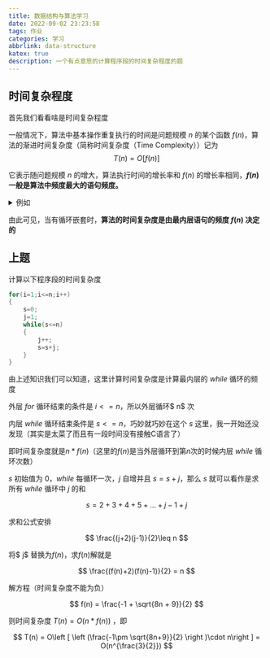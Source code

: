 ```yaml
---
title: 数据结构与算法学习
date: 2022-09-02 23:23:58
tags: 作业
categories: 学习
abbrlink: data-structure
katex: true
description: 一个有点意思的计算程序段的时间复杂程度的题
---
```


## 时间复杂程度

首先我们看看啥是时间复杂程度

一般情况下，算法中基本操作重复执行的时间是问题规模 $n$ 的某个函数 $f(n)$，算法的渐进时间复杂度（简称时间复杂度（Time Complexity））记为
$$ T(n) = O[f(n)] $$

它表示随问题规模 $n$ 的增大，算法执行时间的增长率和 $f(n)$ 的增长率相同，**$f(n)$ 一般是算法中频度最大的语句频度。**

<details>
<summary>例如</summary>

```c
#define n 自然数
void Matrixmlt(int A[n][n],int B[n][n],int C[n][n])
{
    int i,j,k;
    for(i=0;i<n;i++)                          //语句①        n+1
        for(j=0;j<n;j++)                      //语句②        n(n+1)
        {
            C[i][j]=0;                        //语句③        n*n
            for(k=0;k<n;k++)                  //语句④        n*n(n+1)
                C[i][j]=C[i][j]+A[i][k]*B[k][j];   //语句⑤   n*n*n
        }
}
```

算法 `Matrixmlt` 的时间复杂度是 T(n)=O(n<sup>3</sup>)，这里的 f(n)=n<sup>3 </sup>是该算法中语句⑤的频度。

</details>

由此可见，当有循环嵌套时，**算法的时间复杂度是由最内层语句的频度 $f(n)$ 决定的**

## 上题

计算以下程序段的时间复杂度

```c
for(i=1;i<=n;i++)
{
    s=0;
    j=1;
    while(s<=n)
    {
        j++;
        s=s+j;
    }
}
```

由上述知识我们可以知道，这里计算时间复杂度是计算最内层的 $while$ 循环的频度

外层 $for$ 循环结束的条件是 $i<=n$，所以外层循环$ n$ 次

内层 $while$ 循环结束条件是 $s<=n$，巧妙就巧妙在这个 $s$ 这里，我一开始还没发现（其实是太菜了而且有一段时间没有接触C语言了）

即时间复杂度就是$n*f(n)$（这里的$f(n)$是当外层循环到第$n$次的时候内层 $while$ 循环次数）

$s$ 初始值为 $0$，$while$ 每循环一次，$j$ 自增并且 $s=s+j$，那么 $s$ 就可以看作是求所有 $while$ 循环中 $j$ 的和

$$ s=2+3+4+5+...+j-1+j $$

求和公式安排

$$ \frac{(j+2)(j-1)}{2}\leq n $$

将$ j$ 替换为$f(n)$，求$f(n)$解就是

$$  \frac{(f(n)+2)(f(n)-1)}{2} = n $$

解方程（时间复杂度不能为负）

$$ f(n) = \frac{-1 + \sqrt{8n + 9}}{2} $$

则时间复杂度 $T(n)=O(n*f(n))$ ，即

$$ T(n) = O\left [ \left (\frac{-1\pm \sqrt{8n+9}}{2} \right )\cdot n\right ] = O(n^{\frac{3}{2}}) $$
